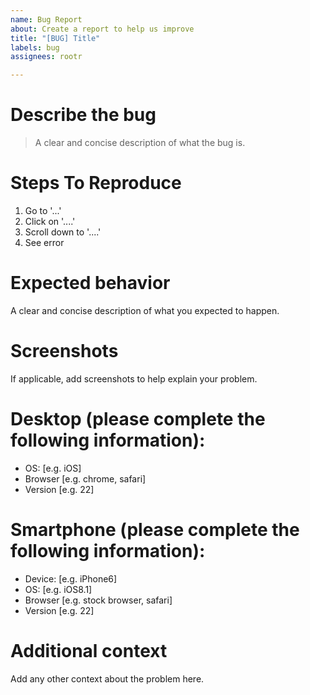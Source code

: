 ```yaml
---
name: Bug Report
about: Create a report to help us improve
title: "[BUG] Title"
labels: bug
assignees: rootr

---
```


Describe the bug
===
> A clear and concise description of what the bug is.

Steps To Reproduce
===
1. Go to '...'
2. Click on '....'
3. Scroll down to '....'
4. See error

Expected behavior
===
A clear and concise description of what you expected to happen.

Screenshots
===
If applicable, add screenshots to help explain your problem.

Desktop (please complete the following information):
===
 - OS: [e.g. iOS]
 - Browser [e.g. chrome, safari]
 - Version [e.g. 22]

Smartphone (please complete the following information):
===
 - Device: [e.g. iPhone6]
 - OS: [e.g. iOS8.1]
 - Browser [e.g. stock browser, safari]
 - Version [e.g. 22]

Additional context
===
Add any other context about the problem here.
